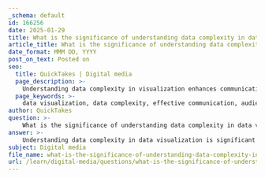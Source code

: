 ```yaml
---
_schema: default
id: 166256
date: 2025-01-29
title: What is the significance of understanding data complexity in data visualization?
article_title: What is the significance of understanding data complexity in data visualization?
date_format: MMM DD, YYYY
post_on_text: Posted on
seo:
  title: QuickTakes | Digital media
  page_description: >-
    Understanding data complexity in visualization enhances communication, audience engagement, clarity, and decision-making by allowing designers to effectively represent intricate datasets and highlight important patterns.
  page_keywords: >-
    data visualization, data complexity, effective communication, audience engagement, avoiding misinterpretation, patterns and trends, detail and clarity, decision-making, visualization techniques, information accessibility
author: QuickTakes
question: >-
    What is the significance of understanding data complexity in data visualization?
answer: >-
    Understanding data complexity in data visualization is significant for several reasons:\n\n1. **Effective Communication**: Data complexity often involves multiple variables and relationships that can be difficult to convey through simple charts or graphs. By understanding the complexity, a designer can choose the appropriate visualization techniques that effectively communicate the underlying patterns and trends. For instance, using small multiples can help compare complex datasets side by side, making it easier for the audience to grasp the information.\n\n2. **Audience Engagement**: Different audiences have varying levels of familiarity with data. Understanding the complexity allows the designer to tailor the visualization to the audience's needs, ensuring that the information is accessible and engaging. This is particularly important in narrative visualization, where the goal is to tell a story with data, making it relatable and understandable.\n\n3. **Avoiding Misinterpretation**: Complex data can lead to misinterpretation if not visualized correctly. By recognizing the intricacies of the data, designers can avoid common pitfalls such as chart junk or misleading representations. Following Edward Tufte's principles, such as maximizing the data-ink ratio and minimizing unnecessary embellishments, helps maintain clarity and integrity in the visualization.\n\n4. **Highlighting Patterns and Trends**: Complex datasets often contain hidden patterns that are not immediately visible in raw data. By understanding the complexity, designers can employ techniques that highlight these patterns, such as using color gradients or interactive elements that allow users to explore the data in more depth.\n\n5. **Balancing Detail and Clarity**: A key principle of data visualization is to display an accessible complexity of detail. Understanding how much detail to include without overwhelming the viewer is crucial. This balance ensures that the visualization remains informative while still being easy to interpret.\n\n6. **Facilitating Decision-Making**: In many cases, data visualization is used to inform decision-making processes. A clear understanding of data complexity allows for the creation of visualizations that present the necessary information succinctly, enabling stakeholders to make informed decisions based on the insights derived from the data.\n\nIn summary, understanding data complexity is essential for creating effective, engaging, and accurate visualizations that communicate insights clearly and facilitate better decision-making. It allows designers to navigate the challenges of representing multifaceted data in a way that resonates with the audience while adhering to best practices in data visualization.
subject: Digital media
file_name: what-is-the-significance-of-understanding-data-complexity-in-data-visualization.md
url: /learn/digital-media/questions/what-is-the-significance-of-understanding-data-complexity-in-data-visualization
---
```


&nbsp;